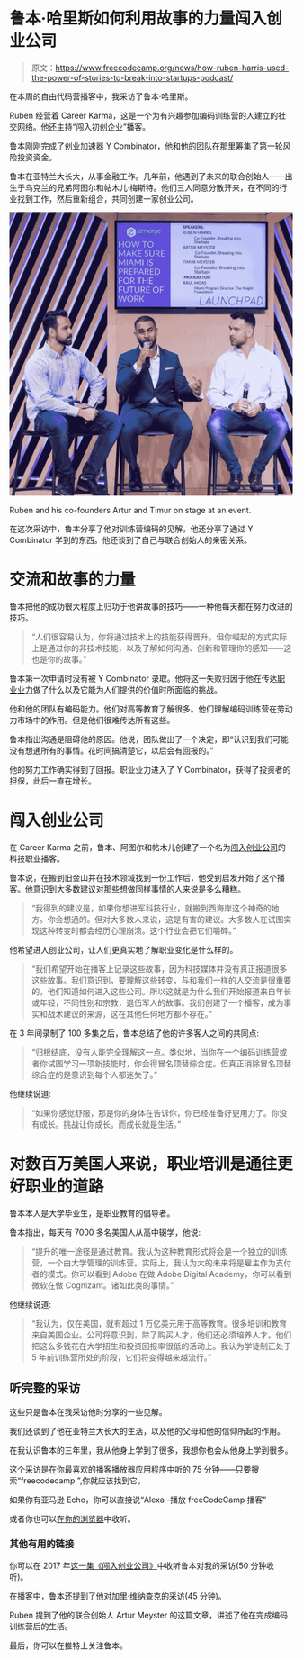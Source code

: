 # 鲁本·哈里斯如何利用故事的力量闯入创业公司

> 原文：<https://www.freecodecamp.org/news/how-ruben-harris-used-the-power-of-stories-to-break-into-startups-podcast/>

在本周的自由代码营播客中，我采访了鲁本·哈里斯。

Ruben 经营着 Career Karma，这是一个为有兴趣参加编码训练营的人建立的社交网络。他还主持“闯入初创企业”播客。

鲁本刚刚完成了创业加速器 Y Combinator，他和他的团队在那里筹集了第一轮风险投资资金。

鲁本在亚特兰大长大，从事金融工作。几年前，他遇到了未来的联合创始人——出生于乌克兰的兄弟阿图尔和帖木儿·梅斯特。他们三人同意分散开来，在不同的行业找到工作，然后重新组合，共同创建一家创业公司。

![career-karma](img/52f4afaf967d6bb3c297ff83ecb00fe0.png)

Ruben and his co-founders Artur and Timur on stage at an event.

在这次采访中，鲁本分享了他对训练营编码的见解。他还分享了通过 Y Combinator 学到的东西。他还谈到了自己与联合创始人的亲密关系。

# 交流和故事的力量

鲁本把他的成功很大程度上归功于他讲故事的技巧——一种他每天都在努力改进的技巧。

> “人们很容易认为，你将通过技术上的技能获得晋升。但你崛起的方式实际上是通过你的非技术技能，以及了解如何沟通、创新和管理你的感知——这也是你的故事。”

鲁本第一次申请时没有被 Y Combinator 录取。他将这一失败归因于他在传达[职业业力](https://careerkarma.com)做了什么以及它能为人们提供的价值时所面临的挑战。

他和他的团队有编码能力。他们对高等教育了解很多。他们理解编码训练营在劳动力市场中的作用。但是他们很难传达所有这些。

鲁本指出沟通是阻碍他的原因。他说，团队做出了一个决定，即“认识到我们可能没有想通所有的事情。花时间搞清楚它，以后会有回报的。”

他的努力工作确实得到了回报。职业业力进入了 Y Combinator，获得了投资者的担保，此后一直在增长。

# 闯入创业公司

在 Career Karma 之前，鲁本、阿图尔和帖木儿创建了一个名为[闯入创业公司](https://breakingintostartups.com/)的科技职业播客。

鲁本说，在搬到旧金山并在技术领域找到一份工作后，他受到启发开始了这个播客。他意识到大多数建议对那些想做同样事情的人来说是多么糟糕。

> “我得到的建议是，如果你想进军科技行业，就搬到西海岸这个神奇的地方。你会想通的。但对大多数人来说，这是有害的建议。大多数人在试图实现这种转变时都会经历心理崩溃。这个行业会把它们嚼碎。”

他希望进入创业公司，让人们更真实地了解职业变化是什么样的。

> “我们希望开始在播客上记录这些故事，因为科技媒体并没有真正报道很多这些故事。我们意识到，要理解这些转变，与和我们一样的人交流是很重要的，他们知道如何进入这些公司。所以这就是为什么我们开始报道来自年长或年轻，不同性别和宗教，退伍军人的故事。我们创建了一个播客，成为事实和战术建议的来源，这在其他任何地方都不存在。”

在 3 年间录制了 100 多集之后，鲁本总结了他的许多客人之间的共同点:

> “归根结底，没有人能完全理解这一点。类似地，当你在一个编码训练营或者你试图学习一项新技能时，你会得冒名顶替综合症。但真正消除冒名顶替综合症的是意识到每个人都迷失了。”

他继续说道:

> “如果你感觉舒服，那是你的身体在告诉你，你已经准备好更用力了。你没有成长。挑战让你成长。而成长就是生活。”

# 对数百万美国人来说，职业培训是通往更好职业的道路

鲁本本人是大学毕业生，是职业教育的倡导者。

鲁本指出，每天有 7000 多名美国人从高中辍学，他说:

> “提升的唯一途径是通过教育。我认为这种教育形式将会是一个独立的训练营，一个由大学管理的训练营。实际上，我认为大的未来将是雇主作为支付者的模式。你可以看到 Adobe 在做 Adobe Digital Academy，你可以看到微软在做 Cognizant。诸如此类的事情。”

他继续说道:

> “我认为，仅在美国，就有超过 1 万亿美元用于高等教育。很多培训和教育来自美国企业。公司将意识到，除了购买人才，他们还必须培养人才。他们把这么多钱花在大学招生和投资回报率很低的活动上。我认为学徒制正处于 5 年前训练营所处的阶段，它们将变得越来越流行。”

## 听完整的采访

这些只是鲁本在我采访他时分享的一些见解。

我们还谈到了他在亚特兰大长大的生活，以及他的父母和他的信仰所起的作用。

在我认识鲁本的三年里，我从他身上学到了很多，我想你也会从他身上学到很多。

这个采访是在你最喜欢的播客播放器应用程序中听的 75 分钟——只要搜索“freecodecamp ”,你就应该找到它。

如果你有亚马逊 Echo，你可以直接说“Alexa -播放 freeCodeCamp 播客”

或者你也可以[在你的浏览器](http://podcast.freecodecamp.org/ep-80-how-ruben-harris-used-the-power-of-stories-to-break-into-startups)中收听。

### 其他有用的链接

你可以在 2017 年[这一集《闯入创业公司》](https://breakingintostartups.com/quincy-free-code-camp/)中收听鲁本对我的采访(50 分钟收听)。

在播客中，鲁本还提到了他对加里·维纳查克的采访(45 分钟)。

Ruben 提到了他的联合创始人 Artur Meyster 的这篇文章，讲述了他在完成编码训练营后的生活。

最后，你可以在推特上关注鲁本。